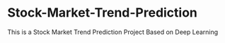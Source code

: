 # Stock-Market-Trend-Prediction
This is a Stock Market Trend Prediction Project Based on Deep Learning
